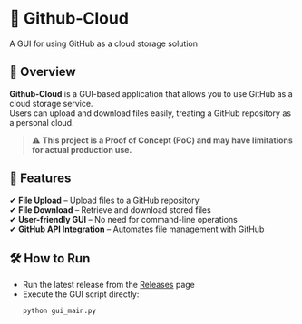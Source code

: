# 🚀 Github-Cloud  
A GUI for using GitHub as a cloud storage solution  

## 📌 Overview  
**Github-Cloud** is a GUI-based application that allows you to use GitHub as a cloud storage service.  
Users can upload and download files easily, treating a GitHub repository as a personal cloud.  

> ⚠ **This project is a Proof of Concept (PoC) and may have limitations for actual production use.**  

## 🎯 Features  
✔ **File Upload** – Upload files to a GitHub repository  
✔ **File Download** – Retrieve and download stored files  
✔ **User-friendly GUI** – No need for command-line operations  
✔ **GitHub API Integration** – Automates file management with GitHub  

## 🛠 How to Run  
- Run the latest release from the [Releases](https://github.com/revistain/Github-Cloud/releases) page  
- Execute the GUI script directly:  
  ```sh
  python gui_main.py
